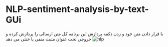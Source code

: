 # NLP-sentiment-analysis-by-text-GUi

با قرار دادن متن خود و زدن دکمه پردازش این برنامه کل متن ارسالی را پردازش کرده و خروجی تحت عنوان مثبت منفی یا خنثی می دهد
![nlp](https://user-images.githubusercontent.com/64073436/102603025-87115980-4137-11eb-9439-b442d0caa495.png)
